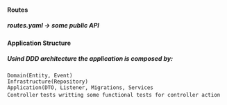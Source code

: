 #### Routes
##### routes.yaml -> some public API

#### Application Structure

##### Usind DDD architecture the application is composed by:
`Domain(Entity, Event)` \
`Infrastructure(Repository)` \
`Application(DTO, Listener, Migrations, Services` \
`Controller`
`tests writting some functional tests for controller action`
